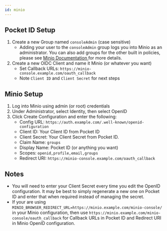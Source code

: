 ```yaml
---
id: minio
---
```


## Pocket ID Setup

1. Create a new Group named `consoleAdmin` (case sensitive)
   - Adding your user to the `consoleAdmin` group logs you into Minio as an administrator. You can also add groups for the other built in policies, please see [ Minio Documentation ](https://min.io/docs/minio/linux/administration/identity-access-management/policy-based-access-control.html#built-in-policies) for more details.
2. Create a new OIDC Client and name it Minio (or whatever you want)
   - Set Callback URLs: `https://minio-console.example.com/oauth_callback`
   - Note `Client ID` and `Client Secret` for next steps

## Minio Setup

1. Log into Minio using admin (or root) credentials
2. Under Administrator, select Identity, then select OpenID
3. Click Create Configuration and enter the following:
   - Config URL: `https://auth.example.com/.well-known/openid-configuration`
   - Client ID: Your Client ID from Pocket ID
   - Client Secret: Your Client Secret from Pocket ID.
   - Claim Name: `groups`
   - Display Name: Pocket ID (or anything you want)
   - Scopes: `openid,profile,email,groups`
   - Redirect URI: `https://minio-console.example.com/oauth_callback`

## Notes

- You will need to enter your Client Secret every time you edit the OpenID configuration. It may be best to simply regenerate a new one on Pocket ID and enter that when required instead of managing the secret.
- If your are using `MINIO_BROWSER_REDIRECT_URL=https://minio.example.com/minio-console/` in your Minio configuration, then use `https://minio.example.com/minio-console/oauth_callback` for Callback URLs in Pocket ID and Redirect URI in Minio OpenID configuration.

